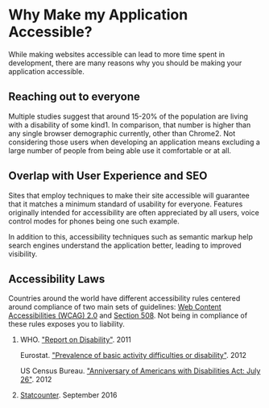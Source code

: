 # Why Make my Application Accessible?

While making websites accessible can lead to more time spent in development, there are many reasons why you should be making your application accessible.

## Reaching out to everyone

Multiple studies suggest that around 15-20% of the population are living with a disability of some kind1. In comparison, that number is higher than any single browser demographic currently, other than Chrome2. Not considering those users when developing an application means excluding a large number of people from being able use it comfortable or at all.

## Overlap with User Experience and SEO

Sites that employ techniques to make their site accessible will guarantee that it matches a minimum standard of usability for everyone. Features originally intended for accessibility are often appreciated by all users, voice control modes for phones being one such example.

In addition to this, accessibility techniques such as semantic markup help search engines understand the application better, leading to improved visibility.

## Accessibility Laws

Countries around the world have different accessibility rules centered around compliance of two main sets of guidelines: [Web Content Accessibilities \(WCAG\) 2.0](https://www.w3.org/WAI/WCAG20/glance/) and [Section 508](https://www.section508.gov/). Not being in compliance of these rules exposes you to liability.

1. WHO. ["Report on Disability"](http://apps.who.int/iris/bitstream/10665/70670/1/WHO_NMH_VIP_11.01_eng.pdf). 2011  


   Eurostat. ["Prevalence of basic activity difficulties or disability"](https://github.com/rangle-io/ngcourse2/tree/09082598446e63f5895e524c7acce61e5f017531/handout/a11y/Prevalence%20of%20basic%20activity%20difficulties%20or%20disability/README.md). 2012  


   US Census Bureau. ["Anniversary of Americans with Disabilities Act: July 26"](http://www.census.gov/newsroom/releases/archives/facts_for_features_special_editions/cb12-ff16.html). 2012  

2. [Statcounter](http://gs.statcounter.com/#all-browser_version_partially_combined-ww-monthly-201509-201609). September 2016

